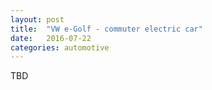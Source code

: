 ```yaml
---
layout: post
title:  "VW e-Golf - commuter electric car"
date:   2016-07-22
categories: automotive
---
```

TBD
